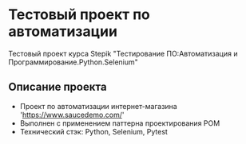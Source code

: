# Тестовый проект по автоматизации 
Тестовый проект курса Stepik "Тестирование ПО:Автоматизация и Программирование.Python.Selenium"

## Описание проекта
- Проект по автоматизации интернет-магазина 'https://www.saucedemo.com/'
- Выполнен с применением паттерна проектирования POM
- Технический стэк: Python, Selenium, Pytest
